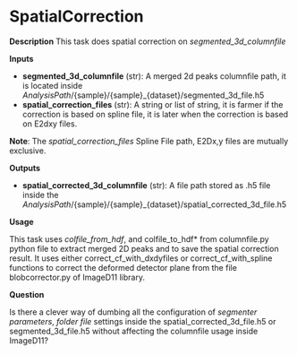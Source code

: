 # SpatialCorrection

**Description** This task does spatial correction on
*segmented_3d_columnfile*

**Inputs**

-   **segmented_3d_columnfile** (str): A merged 2d peaks columnfile
    path, it is located inside
    *AnalysisPath*/{sample}/{sample}\_{dataset}/segmented_3d_file.h5
-   **spatial_correction_files** (str): A string or list of string, it
    is farmer if the correction is based on spline file, it is later
    when the correction is based on E2dxy files.

**Note**: The *spatial_correction_files* Spline File path, E2Dx,y files
are mutually exclusive.

**Outputs**

-   **spatial_corrected_3d_columnfile** (str): A file path stored as .h5
    file inside the
    *AnalysisPath*/{sample}/{sample}\_{dataset}/spatial_corrected_3d_file.h5

**Usage**

This task uses *colfile_from_hdf*, and colfile_to_hdf\* from
columnfile.py python file to extract merged 2D peaks and to save the
spatial correction result. It uses either correct_cf_with_dxdyfiles or
correct_cf_with_spline functions to correct the deformed detector plane
from the file blobcorrector.py of ImageD11 library.

**Question**

Is there a clever way of dumbing all the configuration of *segmenter
parameters*, *folder file* settings inside the
spatial_corrected_3d_file.h5 or segmented_3d_file.h5 without affecting
the columnfile usage inside ImageD11?
